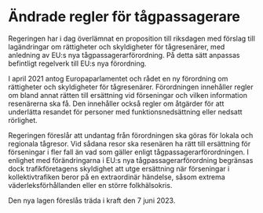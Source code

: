 # Ändrade regler för tågpassagerare

Regeringen har i dag överlämnat en proposition till riksdagen med förslag till lagändringar om rättigheter och skyldigheter för tågresenärer, med anledning av EU:s nya tågpassagerarförordning. På detta sätt anpassas befintligt regelverk till EU:s nya förordning.

I april 2021 antog Europaparlamentet och rådet en ny förordning om rättigheter och skyldigheter för tågresenärer. Förordningen innehåller regler om bland annat rätten till ersättning vid förseningar och vilken information resenärerna ska få. Den innehåller också regler om åtgärder för att underlätta resandet för personer med funktionsnedsättning eller nedsatt rörlighet.

Regeringen föreslår att undantag från förordningen ska göras för lokala och regionala tågresor. Vid sådana resor ska resenären ha rätt till ersättning för förseningar i fler fall än vad som gäller enligt tågpassagerarförordningen. I enlighet med förändringarna i EU:s nya tågpassagerarförordning begränsas dock trafikföretagens skyldighet att utge ersättning när förseningar i kollektivtrafiken beror på en extraordinär händelse, såsom extrema väderleksförhållanden eller en större folkhälsokris.

Den nya lagen föreslås träda i kraft den 7 juni 2023.
